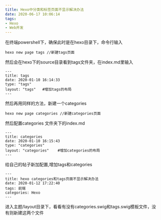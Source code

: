 ```yaml
---
title: Hexo中分类和标签页面不显示解决办法
date: 2020-06-17 10:06:14
tags: 
- Hexo
- Web开发
---
```


在终端powershell下，确保此时是在hexo目录下，命令行输入

```
hexo new page tags //新建tags页面
```

然后会在hexo下的source目录看到tags文件夹，在index.md里输入

```
---
title: tags
date: 2020-01-10 16:14:33
type: "tags"
layout: "tags"   #增加tags的布局
---
```

然后再用同样的方法，新建一个categories

```
hexo new page categories //新建categories页面
```

然后配置categories 文件夹下的index.md

```
---
title: categories
date: 2020-01-10 16:15:43
type: "categories"
layout: "categories"    #增加categories的布局
---
```

给自己的帖子新加配置,增加tags和categories

```
---
title: hexo categories和tags页面不显示解决办法
date: 2020-01-12 17:22:40
tags: 前端
categories: Hexo
---
```

进入主题/layout目录下，看看有没有categories.swig和tags.swig模板文件，没有则新建这两个文件
